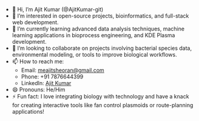 - 👋 Hi, I’m Ajit Kumar (@AjitKumar-git)  
- 👀 I’m interested in open-source projects, bioinformatics, and full-stack web development.  
- 🌱 I’m currently learning advanced data analysis techniques, machine learning applications in bioprocess engineering, and KDE Plasma development.  
- 💞️ I’m looking to collaborate on projects involving bacterial species data, environmental modeling, or tools to improve biological workflows.  
- 📫 How to reach me:  
  - Email: meajitsheoran@gmail.com  
  - Phone: +91 7876644399  
  - LinkedIn: [Ajit Kumar](https://www.linkedin.com/in/ajitkumar)  
- 😄 Pronouns: He/Him  
- ⚡ Fun fact: I love integrating biology with technology and have a knack for creating interactive tools like fan control plasmoids or route-planning applications!  
